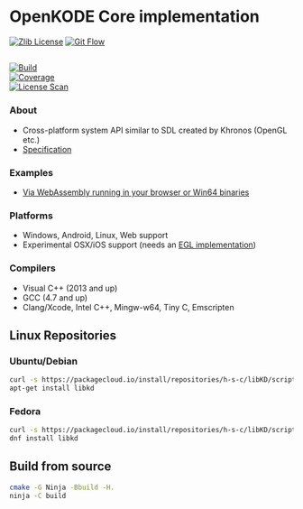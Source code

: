 # OpenKODE Core implementation
[![Zlib License](https://img.shields.io/:license-zlib-blue.svg)](https://opensource.org/licenses/Zlib)
[![Git Flow](https://img.shields.io/:standard-gitflow-green.svg)](http://nvie.com/git-model)

##
[![Build](https://img.shields.io/github/workflow/status/h-s-c/libKD/build%20and%20run%20tests)](https://github.com/h-s-c/libKD/actions)  
[![Coverage](https://img.shields.io/codecov/c/github/h-s-c/libKD/develop.svg?label=coverage)](https://codecov.io/gh/h-s-c/libKD)  
[![License Scan](https://app.fossa.com/api/projects/git%2Bgithub.com%2Fh-s-c%2FlibKD.svg?type=shield)](https://app.fossa.com/projects/git%2Bgithub.com%2Fh-s-c%2FlibKD?ref=badge_shield)

### About
-   Cross-platform system API similar to SDL created by Khronos (OpenGL etc.)
-   [Specification](https://www.khronos.org/registry/kode/)

### Examples
-   [Via WebAssembly running in your browser or Win64 binaries](https://h-s-c.github.io/libkd/)

### Platforms
-   Windows, Android, Linux, Web support
-   Experimental OSX/iOS support (needs an [EGL implementation](https://github.com/davidandreoletti/libegl/))

### Compilers
-   Visual C++ (2013 and up)
-   GCC (4.7 and up)
-   Clang/Xcode, Intel C++, Mingw-w64, Tiny C, Emscripten

## Linux Repositories
### Ubuntu/Debian
```bash
curl -s https://packagecloud.io/install/repositories/h-s-c/libKD/script.deb.sh | sudo bash
apt-get install libkd
```

### Fedora
```bash
curl -s https://packagecloud.io/install/repositories/h-s-c/libKD/script.rpm.sh | sudo bash
dnf install libkd
```

## Build from source
```bash
cmake -G Ninja -Bbuild -H.
ninja -C build
```